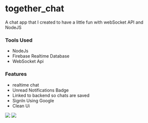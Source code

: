 # together_chat
A chat app that I created to have a little fun with webSocket API and NodeJS
<h3>Tools Used</h3>
<ul>
  <li>NodeJs</li>
  <li>Firebase Realtime Database</li>
  <li>WebSocket Api</li>
 </ul>
 
<h3>Features</h3>
<ul>
  <li>realtime chat</li>
  <li>Unread Notifications Badge</li>
  <li>Linked to backend so chats are saved</li>
  <li>SignIn Using Google</li>
  <li>Clean Ui</li>
</ul>

<img src="./images/image1.jpg">
<img src="./images/image2.jpg">
